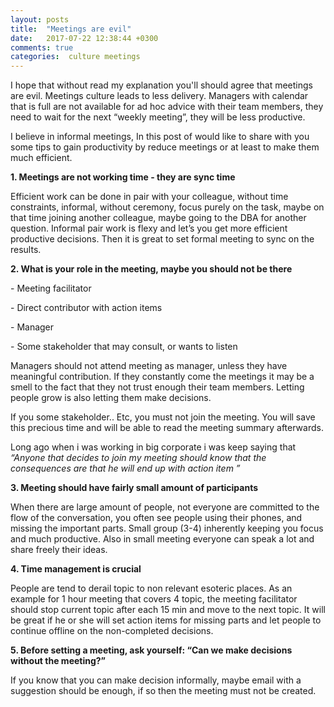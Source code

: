 ```yaml
---
layout: posts
title:  "Meetings are evil"
date:   2017-07-22 12:38:44 +0300
comments: true
categories:  culture meetings 
---
```

<p>
I hope that without read my explanation you'll should agree that meetings are evil. 
Meetings culture leads to less delivery. Managers with calendar that is full are not available for ad hoc advice with their team members, they need to wait for the next “weekly meeting”, they will be less productive. 
</p>
<p>
I believe in informal meetings, In this post of would like to share with you some tips to gain productivity by reduce meetings or at least to make them much efficient.
</p>
<p><b>1. Meetings are not working time - they are sync time</b></p>
<p>Efficient work can be done in pair with your colleague, without time constraints, informal, without ceremony, focus purely on the task, maybe on that time joining another colleague, maybe going to the DBA for another question. Informal pair work is flexy and let’s you get more efficient productive decisions. Then it is great to set formal meeting to sync on the results.
</p>

<p><b>2. What is your role in the meeting, maybe you should not be there</b></p>

<p>
- Meeting facilitator
</p>
<p>
- Direct contributor with action items
</p>
<p>
- Manager
</p>
<p>
- Some stakeholder that may consult, or wants to listen
</p>
<p>
Managers should not attend meeting as manager, unless they have meaningful contribution. If they constantly come the meetings it may be a smell to the fact that they not trust enough their team members. Letting people grow is also letting them make decisions. 
</p>

<p>
If you some stakeholder.. Etc, you must not join the meeting. You will save this precious time and will be able to read the meeting summary afterwards. 
</p>
<p>
Long ago when i was working in big corporate i was keep saying that <i> “Anyone that decides to join my meeting should know that the consequences are that he will end up with action item ”</i>
</p>
<p>
<b>3. Meeting should have fairly small amount of participants</b>
<p>
When there are large amount of people, not everyone are committed to the flow of the conversation, you often see people using their phones, and missing the important parts. Small group (3-4) inherently keeping you focus and much productive. Also in small meeting everyone can speak a lot and share freely their ideas.
</p>
<p>
<b>4. Time management is crucial</b>
</p>
<p>
People are tend to derail topic to non relevant esoteric places.
As an example for 1 hour meeting that covers 4 topic, the meeting facilitator should stop current topic after each 15 min and move to the next topic. It will be great if he or she will set action items for missing parts and let people to continue offline on the non-completed decisions. 
</p>
<p>
<b>5. Before setting a meeting, ask yourself: “Can we make decisions without the meeting?”</b>
</p>
<p>
If you know that you can make decision informally, maybe email with a suggestion should be enough, if so then the meeting must not be created. 
</p>


